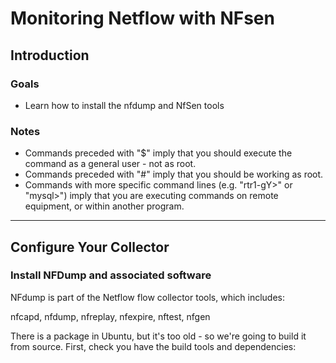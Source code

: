 # **Monitoring Netflow with NFsen**

## **Introduction**

### **Goals**

- Learn how to install the nfdump and NfSen tools

### **Notes**

- Commands preceded with "$" imply that you should execute the command as a general user - not as root.
- Commands preceded with "#" imply that you should be working as root.
- Commands with more specific command lines (e.g. "rtr1-gY>" or "mysql>") imply that you are executing commands on remote equipment, or within another program.

---

## **Configure Your Collector**

### **Install NFDump and associated software**

NFdump is part of the Netflow flow collector tools, which includes:

nfcapd, nfdump, nfreplay, nfexpire, nftest, nfgen

There is a package in Ubuntu, but it's too old - so we're going to build it from source. First, check you have the build tools and dependencies:
